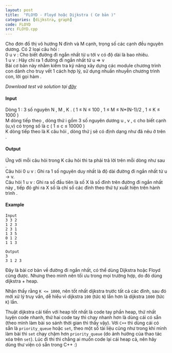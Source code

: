 ```yaml
---
layout: post
title:  "FLOYD - Floyd hoặc Dijkstra ( Cơ bản )"
categories: [dijkstra, graph]
code: FLOYD
src: FLOYD.cpp
---
```




  


Cho đơn đồ thị vô hướng N đỉnh và M cạnh, trọng số các cạnh đều nguyên dương. Có 2 loại câu hỏi :  
0 u v : Cho biết đường đi ngắn nhất từ u tới v có độ dài là bao nhiêu.  
1 u v : Hãy chỉ ra 1 đường đi ngắn nhất từ u => v  
Bài cơ bản này nhằm kiểm tra kỹ năng xây dựng các module chương trình con dành cho truy vết 1 cách hợp lý, sử dụng nhuần nhuyễn chương trình con, lời gọi hàm .  
  
_Download test và solution tại [đây](http://vn.spoj.com/content/floyd.rar)_

#### Input

Dòng 1 : 3 số nguyên N , M , K . ( 1 ≤ N ≤ 100 , 1 ≤ M ≤ N\*(N-1)/2 , 1 ≤ K ≤ 1000 )  
M dòng tiếp theo , dòng thứ i gồm 3 số nguyên dương u , v , c cho biết cạnh (u,v) có trọng số là c ( 1 ≤ c ≤ 10000 )  
K dòng tiếp theo là K câu hỏi , dòng thứ j sẽ có định dạng như đã nêu ở trên .  

#### Output

Ứng với mỗi câu hỏi trong K câu hỏi thì ta phải trả lời trên mỗi dòng như sau .  
Câu hỏi 0 u v : Ghi ra 1 số nguyên duy nhất là độ dài đường đi ngắn nhất từ u -> v.  
Câu hỏi 1 u v : Ghi ra số đầu tiên là số X là số đỉnh trên đường đi ngắn nhất này , tiếp đó ghi ra X số là chỉ số các đỉnh theo thứ tự xuất hiện trên hành trình .  

#### Example

```
Input
3 3 2
1 2 3
2 3 1
1 3 5
0 1 2
1 1 3

Output
3
3 1 2 3

```

<!--more-->



Đây là bài cơ bản về đường đi ngắn nhất, có thể dùng Dijkstra hoặc Floyd cũng được. Nhưng theo mình nên tối ưu trong mọi trường hợp, do đó dùng dijkstra + heap. 

Nhận thấy rằng `K <= 1000`, nên tốt nhất dijkstra trước tất cả các đỉnh, sau đó mới xử lý truy vấn, dễ hiểu vì dijkstra `100` (tức `N`) lần hơn là dijkstra `1000` (tức `K`) lần.

Thuật dijkstra cải tiến với heap tốt nhất là code tay phần heap, thứ nhất luyện code nhanh, thứ hai code tay thì chạy nhanh hơn là dùng cái có sẵn (theo mình làm bài so sánh thời gian thì thấy vậy). Với `C++` thì dùng cái có sẵn là `priority_queue` hoặc `set`, theo một số tài liệu cũng như trong khi mình làm bài thì `set` chạy chậm hơn `priority_queue` (do ảnh hưởng của thao tác xóa trên `set`). Lúc đi thi thì chẳng ai muốn code lại cái heap cả, nên hãy dùng thư viện có sẵn trong C++ :)
